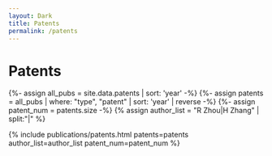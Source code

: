 ```yaml
---
layout: Dark
title: Patents
permalink: /patents
---
```


# Patents

{%- assign all_pubs   = site.data.patents | sort: 'year' -%}
{%- assign patents    = all_pubs | where: "type", "patent" | sort: 'year' | reverse -%}
{%- assign patent_num = patents.size -%}
{% assign author_list = "R Zhou|H Zhang" | split:"|" %}

{% include publications/patents.html 
     patents=patents 
     author_list=author_list 
     patent_num=patent_num %}
